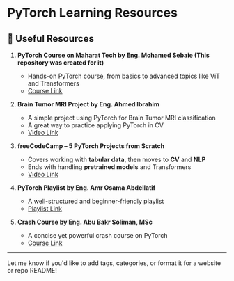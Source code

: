 
# PyTorch Learning Resources

## 🔗 Useful Resources

1. **PyTorch Course on Maharat Tech by Eng. Mohamed Sebaie (This repository was created for it)**  
   - Hands-on PyTorch course, from basics to advanced topics like ViT and Transformers  
   - [Course Link](https://maharatech.gov.eg/course/view.php?id=2300)

2. **Brain Tumor MRI Project by Eng. Ahmed Ibrahim**  
   - A simple project using PyTorch for Brain Tumor MRI classification  
   - A great way to practice applying PyTorch in CV  
   - [Video Link](https://www.youtube.com/watch?v=N7483OW69Og&t=1783s)

3. **freeCodeCamp – 5 PyTorch Projects from Scratch**  
   - Covers working with **tabular data**, then moves to **CV** and **NLP**  
   - Ends with handling **pretrained models** and Transformers  
   - [Video Link](https://www.youtube.com/watch?v=E0bwEAWmVEM)

4. **PyTorch Playlist by Eng. Amr Osama Abdellatif**  
   - A well-structured and beginner-friendly playlist  
   - [Playlist Link](https://www.youtube.com/playlist?list=PLhBhgortqAcjERnXJE1SqmKvL7UFw7xCp)

5. **Crash Course by Eng. Abu Bakr Soliman, MSc**  
   - A concise yet powerful crash course on PyTorch  
   - [Course Link](https://www.youtube.com/watch?v=I9_gp4tErHY&t=3s)

---

Let me know if you'd like to add tags, categories, or format it for a website or repo README!

